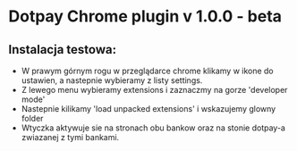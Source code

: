Dotpay Chrome plugin v 1.0.0 - beta
=====

## Instalacja testowa:

* W prawym górnym rogu w przeglądarce chrome klikamy w ikone do ustawien, a nastepnie wybieramy z listy settings.
* Z lewego menu wybieramy extensions i zaznaczmy na gorze 'developer mode'
* Nastepnie kilikamy 'load unpacked extensions' i wskazujemy glowny folder
* Wtyczka aktywuje sie na stronach obu bankow oraz na stonie dotpay-a zwiazanej z tymi bankami.
